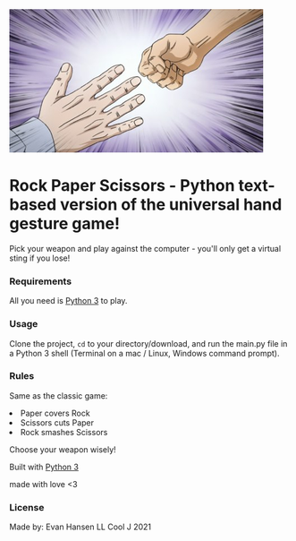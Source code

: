 <img src="rps.jpg">

<h1> Rock Paper Scissors - Python text-based version of the universal hand gesture game! </h1>

Pick your weapon and play against the computer - you'll only get a virtual sting if you lose!

### Requirements

All you need is <a href="https://www.python.org/downloads/" rel="nofollow">Python 3</a> to play.

### Usage
Clone the project, <code>cd</code> to your directory/download, and run the main.py file in a Python 3 shell (Terminal on a mac / Linux, Windows command prompt).

### Rules
Same as the classic game:

<li>
	Paper covers Rock
</li>
<li>
	Scissors cuts Paper
</li>
<li>
	Rock smashes Scissors
</li>


Choose your weapon wisely!

Built with <a href="https://www.python.org/doc/" rel="nofollow">Python 3</a>

made with love <3

### License 
Made by: Evan Hansen
LL Cool J 2021
